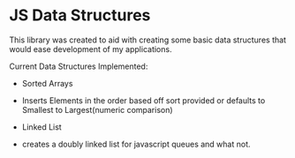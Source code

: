 JS Data Structures
==================

This library was created to aid with creating some basic data structures that would ease development of my applications. 

Current Data Structures Implemented:
 - Sorted Arrays
  * Inserts Elements in the order based off sort provided or defaults to Smallest to Largest(numeric comparison)
 - Linked List
  * creates a doubly linked list for javascript queues and what not.
